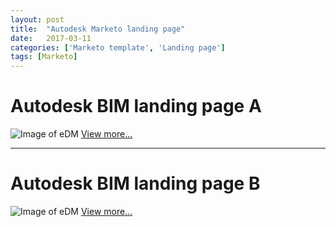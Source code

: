 ```yaml
---
layout: post
title:  "Autodesk Marketo landing page"
date:   2017-03-11
categories: ['Marketo template', 'Landing page']  
tags: [Marketo]
---
```


# Autodesk BIM landing page A
![Image of eDM](https://raw.githubusercontent.com/gbjack/gbjack.github.io/master/assets/images/auto1.png)
[View more...](https://goo.gl/9PYkAm)


---


# Autodesk BIM landing page B
![Image of eDM](https://raw.githubusercontent.com/gbjack/gbjack.github.io/master/assets/images/auto2.png)
[View more...](https://goo.gl/jcVFnU)
